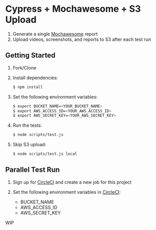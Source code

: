 # Cypress + Mochawesome + S3 Upload

1. Generate a single [Mochawesome](https://github.com/adamgruber/mochawesome) report
1. Upload videos, screenshots, and reports to S3 after each test run

## Getting Started

1. Fork/Clone

1. Install dependencies:

    ```sh
    $ npm install
    ```

1. Set the following environment variables:

    ```sh
    $ export BUCKET_NAME=<YOUR_BUCKET_NAME>
    $ export AWS_ACCESS_ID=<YOUR_AWS_ACCESS_ID>
    $ export AWS_SECRET_KEY=<YOUR_AWS_SECRET_KEY>
    ```

1. Run the tests:

    ```sh
    $ node scripts/test.js
    ```

1. Skip S3 upload:

    ```sh
    $ node scripts/test.js local
    ```

## Parallel Test Run

1. Sign up for [CircleCI](https://circleci.com/) and create a new job for this project

1. Set the following environment variables in [CircleCI](https://circleci.com/docs/2.0/env-vars/):

    - BUCKET_NAME
    - AWS_ACCESS_ID
    - AWS_SECRET_KEY


WIP
